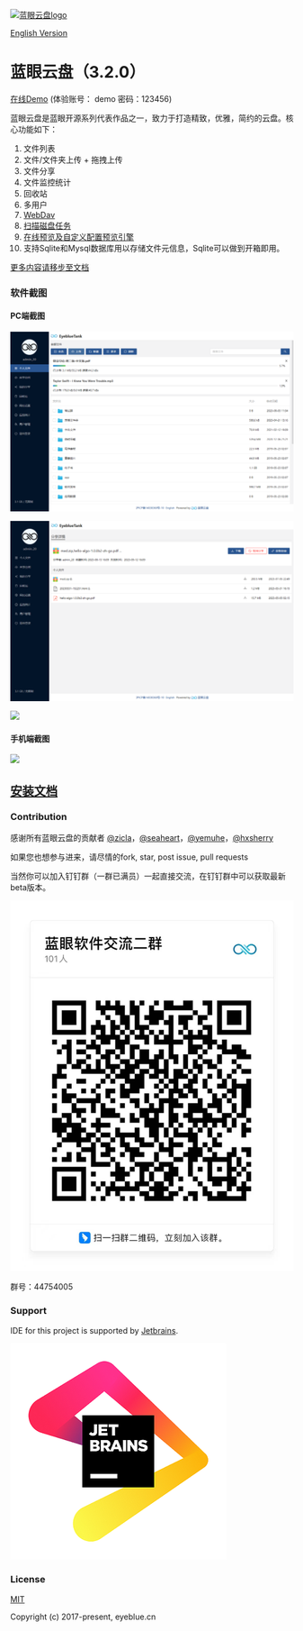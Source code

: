 [![蓝眼云盘logo](./build/doc/img/logo.png)](https://github.com/eyebluecn/tank)

[English Version](https://tank-doc.eyeblue.cn/en)

# 蓝眼云盘（3.2.0）
[在线Demo](https://tanker.eyeblue.cn) (体验账号： demo 密码：123456)

蓝眼云盘是蓝眼开源系列代表作品之一，致力于打造精致，优雅，简约的云盘。核心功能如下：
1. 文件列表
2. 文件/文件夹上传 + 拖拽上传
3. 文件分享
4. 文件监控统计
5. 回收站
6. 多用户
7. [WebDav](https://tank-doc.eyeblue.cn/advance/webdav.html)
8. [扫描磁盘任务](https://tank-doc.eyeblue.cn/advance/scan.html)
9. [在线预览及自定义配置预览引擎](https://tank-doc.eyeblue.cn/advance/preview.html)
10. 支持Sqlite和Mysql数据库用以存储文件元信息，Sqlite可以做到开箱即用。


[更多内容请移步至文档](https://tank-doc.eyeblue.cn/)

### 软件截图

#### PC端截图

![](./build/doc/img/tank0.png)

![](./build/doc/img/tank1.png)

![](./build/doc/img/tank2.png)

#### 手机端截图

![](./build/doc/img/mobile.png)


## [安装文档](https://tank-doc.eyeblue.cn/basic/install.html)

### Contribution

感谢所有蓝眼云盘的贡献者 [@zicla](https://github.com/zicla)，[@seaheart](https://github.com/seaheart)，[@yemuhe](https://github.com/yemuhe)，[@hxsherry](https://github.com/hxsherry)

如果您也想参与进来，请尽情的fork, star, post issue, pull requests

当然你可以加入钉钉群（一群已满员）一起直接交流，在钉钉群中可以获取最新beta版本。

![](./build/doc/img/dingding.jpeg)

群号：44754005


### Support
IDE for this project is supported by [Jetbrains](https://jb.gg/OpenSourceSupport).

[![](./build/doc/img/jb_beam.png)](https://jb.gg/OpenSourceSupport)


### License

[MIT](http://opensource.org/licenses/MIT)

Copyright (c) 2017-present, eyeblue.cn
